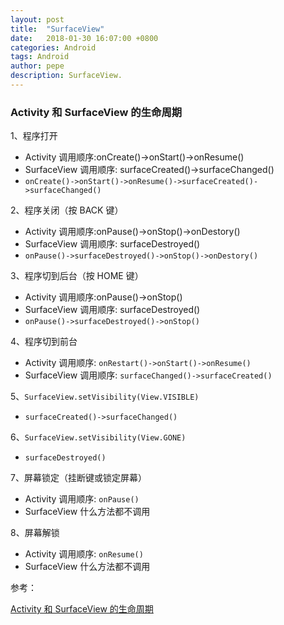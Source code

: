 ```yaml
---
layout: post
title:  "SurfaceView"
date:   2018-01-30 16:07:00 +0800
categories: Android
tags: Android
author: pepe
description: SurfaceView.
---
```


### Activity 和 SurfaceView 的生命周期

1、程序打开
 * Activity 调用顺序:onCreate()->onStart()->onResume()
 * SurfaceView 调用顺序: surfaceCreated()->surfaceChanged()
 * `onCreate()->onStart()->onResume()->surfaceCreated()->surfaceChanged()`

2、程序关闭（按 BACK 键）
 * Activity 调用顺序:onPause()->onStop()->onDestory()
 * SurfaceView 调用顺序: surfaceDestroyed()
 * `onPause()->surfaceDestroyed()->onStop()->onDestory()`

3、程序切到后台（按 HOME 键）
 * Activity 调用顺序:onPause()->onStop()
 * SurfaceView 调用顺序: surfaceDestroyed()
 * `onPause()->surfaceDestroyed()->onStop()`

4、程序切到前台
 * Activity 调用顺序: `onRestart()->onStart()->onResume()`
 * SurfaceView 调用顺序: `surfaceChanged()->surfaceCreated()`
 
5、`SurfaceView.setVisibility(View.VISIBLE)`
 * `surfaceCreated()->surfaceChanged()`
 
6、`SurfaceView.setVisibility(View.GONE)`
 * `surfaceDestroyed()`

7、屏幕锁定（挂断键或锁定屏幕）
 * Activity 调用顺序: `onPause()`
 * SurfaceView 什么方法都不调用

8、屏幕解锁 
 * Activity 调用顺序: `onResume()`
 * SurfaceView 什么方法都不调用


参考：


[ Activity 和 SurfaceView 的生命周期](http://www.liuxiao.org/2016/12/android-activity-%E5%92%8C-surfaceview-%E7%9A%84%E7%94%9F%E5%91%BD%E5%91%A8%E6%9C%9F/)